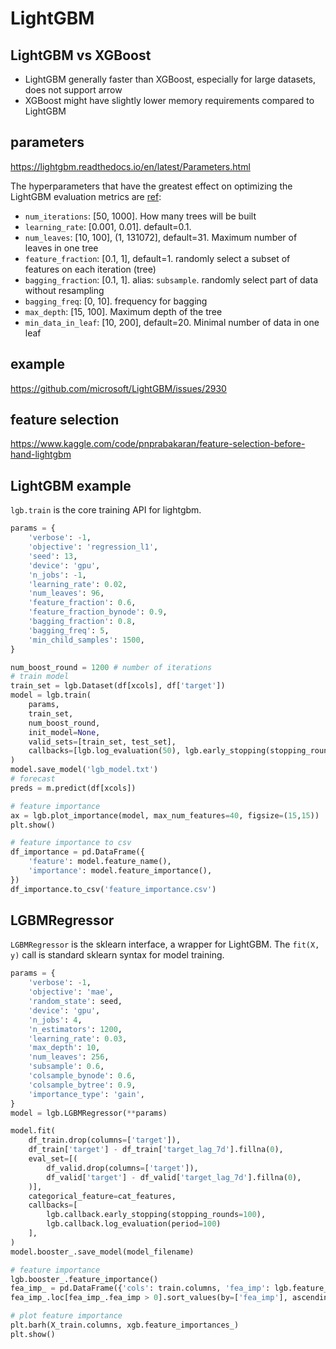 # LightGBM

## LightGBM vs XGBoost
- LightGBM generally faster than XGBoost, especially for large datasets, does not support arrow
- XGBoost might have slightly lower memory requirements compared to LightGBM

## parameters
https://lightgbm.readthedocs.io/en/latest/Parameters.html

The hyperparameters that have the greatest effect on optimizing the LightGBM evaluation metrics are [ref](https://docs.aws.amazon.com/sagemaker/latest/dg/lightgbm-tuning.html): 
- `num_iterations`: [50, 1000]. How many trees will be built
- `learning_rate`: [0.001, 0.01]. default=0.1.
- `num_leaves`: [10, 100], (1, 131072], default=31. Maximum number of leaves in one tree
- `feature_fraction`: [0.1, 1], default=1. randomly select a subset of features on each iteration (tree)
- `bagging_fraction`: [0.1, 1]. alias: `subsample`. randomly select part of data without resampling
- `bagging_freq`: [0, 10]. frequency for bagging
- `max_depth`: [15, 100]. Maximum depth of the tree
- `min_data_in_leaf`: [10, 200], default=20. Minimal number of data in one leaf

## example
https://github.com/microsoft/LightGBM/issues/2930

## feature selection
https://www.kaggle.com/code/pnprabakaran/feature-selection-before-hand-lightgbm

## LightGBM example
`lgb.train` is the core training API for lightgbm.
```py
params = {
    'verbose': -1, 
    'objective': 'regression_l1', 
    'seed': 13,
    'device': 'gpu',       
    'n_jobs': -1,          
    'learning_rate': 0.02,
    'num_leaves': 96,     
    'feature_fraction': 0.6,
    'feature_fraction_bynode': 0.9,     
    'bagging_fraction': 0.8, 
    'bagging_freq': 5,     
    'min_child_samples': 1500,
}

num_boost_round = 1200 # number of iterations
# train model
train_set = lgb.Dataset(df[xcols], df['target'])
model = lgb.train(
    params, 
    train_set,
    num_boost_round,
    init_model=None, 
    valid_sets=[train_set, test_set], 
    callbacks=[lgb.log_evaluation(50), lgb.early_stopping(stopping_rounds=250)],
)
model.save_model('lgb_model.txt')
# forecast
preds = m.predict(df[xcols])

# feature importance
ax = lgb.plot_importance(model, max_num_features=40, figsize=(15,15))
plt.show()

# feature importance to csv
df_importance = pd.DataFrame({
    'feature': model.feature_name(),
    'importance': model.feature_importance(),
})
df_importance.to_csv('feature_importance.csv')
```

## LGBMRegressor
`LGBMRegressor` is the sklearn interface, a wrapper for LightGBM. 
The `fit(X, y)` call is standard sklearn syntax for model training.
```py
params = {
    'verbose': -1,
    'objective': 'mae',
    'random_state': seed,    
    'device': 'gpu',
    'n_jobs': 4,     
    'n_estimators': 1200,
    'learning_rate': 0.03,
    'max_depth': 10,   
    'num_leaves': 256,  
    'subsample': 0.6,
    'colsample_bynode': 0.6,
    'colsample_bytree': 0.9,        
    'importance_type': 'gain',
}
model = lgb.LGBMRegressor(**params)

model.fit(
    df_train.drop(columns=['target']), 
    df_train['target'] - df_train['target_lag_7d'].fillna(0),
    eval_set=[(
        df_valid.drop(columns=['target']), 
        df_valid['target'] - df_valid['target_lag_7d'].fillna(0),
    )],
    categorical_feature=cat_features,
    callbacks=[
        lgb.callback.early_stopping(stopping_rounds=100),
        lgb.callback.log_evaluation(period=100)
    ],
)
model.booster_.save_model(model_filename)

# feature importance
lgb.booster_.feature_importance()
fea_imp_ = pd.DataFrame({'cols': train.columns, 'fea_imp': lgb.feature_importances_})
fea_imp_.loc[fea_imp_.fea_imp > 0].sort_values(by=['fea_imp'], ascending=False)

# plot feature importance
plt.barh(X_train.columns, xgb.feature_importances_)
plt.show()
```
